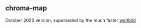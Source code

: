 ## chroma-map

October 2020 version, superseded by the much faster [weltbild](https://github.com/kevinstadler/weltbild)
